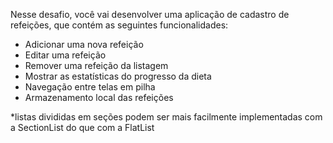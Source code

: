 Nesse desafio, você vai desenvolver uma aplicação de cadastro de refeições, que contém as seguintes funcionalidades:

- Adicionar uma nova refeição
- Editar uma refeição
- Remover uma refeição da listagem
- Mostrar as estatísticas do progresso da dieta
- Navegação entre telas em pilha
- Armazenamento local das refeições

*listas divididas em seções podem ser mais facilmente implementadas com a SectionList do que com a FlatList